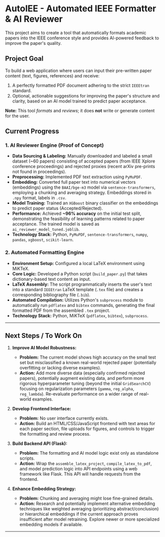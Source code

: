 

# AutoIEE - Automated IEEE Formatter & AI Reviewer

This project aims to create a tool that automatically formats academic papers into the IEEE conference style and provides AI-powered feedback to improve the paper's quality.

## Project Goal

To build a web application where users can input their pre-written paper content (text, figures, references) and receive:
1.  A perfectly formatted PDF document adhering to the strict `IEEEtran` standard.
2.  Optional, actionable suggestions for improving the paper's structure and clarity, based on an AI model trained to predict paper acceptance.

**Note:** This tool *formats* and *reviews*; it does **not** write or generate content for the user.

## Current Progress

### 1. AI Reviewer Engine (Proof of Concept)
* **Data Sourcing & Labeling:** Manually downloaded and labeled a small dataset (~60 papers) consisting of accepted papers (from IEEE Xplore conference proceedings) and rejected proxies (recent arXiv pre-prints not found in proceedings).
* **Preprocessing:** Implemented PDF text extraction using `PyMuPDF`.
* **Embedding:** Converted full paper text into numerical vectors (embeddings) using the `BAAI/bge-m3` model via `sentence-transformers`, employing a chunking and averaging strategy. Embeddings stored in `.npy` format, labels in `.csv`.
* **Model Training:** Trained an `XGBoost` binary classifier on the embeddings to predict paper status (Accepted/Rejected).
* **Performance:** Achieved **~96% accuracy** on the initial test split, demonstrating the feasibility of learning patterns related to paper acceptance. The trained model is saved as `ai_reviewer_model_tuned.joblib`.
* **Technology Stack:** Python, `PyMuPDF`, `sentence-transformers`, `numpy`, `pandas`, `xgboost`, `scikit-learn`.

### 2. Automated Formatting Engine
* **Environment Setup:** Configured a local LaTeX environment using MiKTeX.
* **Core Logic:** Developed a Python script (`build_paper.py`) that takes dictionary-based text content as input.
* **LaTeX Assembly:** The script programmatically inserts the user's text into a standard `IEEEtran` LaTeX template (`.tex` file) and creates a corresponding bibliography file (`.bib`).
* **Automated Compilation:** Utilizes Python's `subprocess` module to automatically run `pdflatex` and `bibtex` commands, generating the final formatted PDF from the assembled `.tex` project.
* **Technology Stack:** Python, MiKTeX (`pdflatex`, `bibtex`), `subprocess`.

---

## Next Steps / To Work On

1.  **Improve AI Model Robustness:**
    * **Problem:** The current model shows high accuracy on the small test set but misclassified a known real-world rejected paper (potentially overfitting or lacking diverse examples).
    * **Action:** Add more diverse data (especially confirmed rejected papers), potentially augment existing data, and perform more rigorous hyperparameter tuning (beyond the initial `GridSearchCV`) focusing on regularization parameters (`gamma`, `reg_alpha`, `reg_lambda`). Re-evaluate performance on a wider range of real-world examples.

2.  **Develop Frontend Interface:**
    * **Problem:** No user interface currently exists.
    * **Action:** Build an HTML/CSS/JavaScript frontend with text areas for each paper section, file uploads for figures, and controls to trigger the formatting and review process.

3.  **Build Backend API (Flask):**
    * **Problem:** The formatting and AI model logic exist only as standalone scripts.
    * **Action:** Wrap the `assemble_latex_project`, `compile_latex_to_pdf`, and model prediction logic into API endpoints using a web framework like Flask. This API will handle requests from the frontend.

4.  **Enhance Embedding Strategy:**
    * **Problem:** Chunking and averaging might lose fine-grained details.
    * **Action:** Research and potentially implement alternative embedding techniques like weighted averaging (prioritizing abstract/conclusion) or hierarchical embeddings if the current approach proves insufficient after model retraining. Explore newer or more specialized embedding models if available.

---
